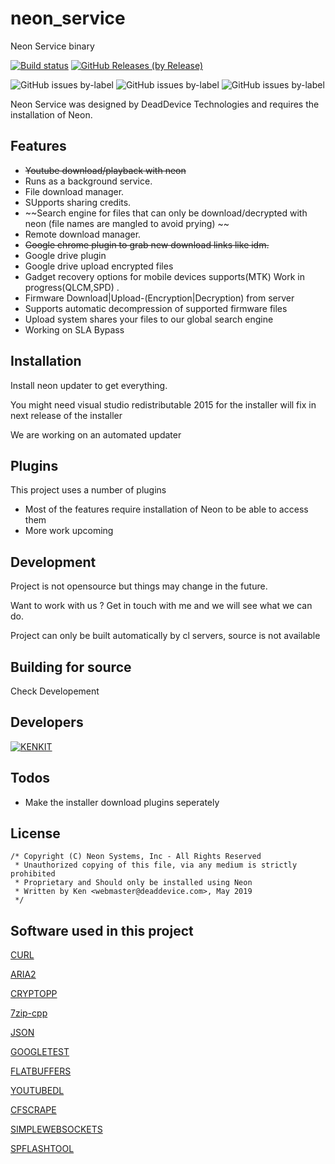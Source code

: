 # neon_service
Neon Service binary

[![Build status](https://ci.appveyor.com/api/projects/status/y2g984l5k70glw9u?svg=true)](https://ci.appveyor.com/project/kenkit/neon-service)
[![GitHub Releases (by Release)](https://img.shields.io/github/downloads/kenkit/neon_service/latest/total)](https://github.com/kenkit/neon_installer/releases/latest)

![GitHub issues by-label](https://img.shields.io/github/issues-raw/kenkit/neon_service/qt_app_crash)
![GitHub issues by-label](https://img.shields.io/github/issues-raw/kenkit/neon_service/neon_service_crash)
![GitHub issues by-label](https://img.shields.io/github/issues-raw/kenkit/neon_service/Investigating)

Neon Service was designed by DeadDevice Technologies and requires the installation of Neon.

## Features

-   ~~Youtube download/playback with neon~~
-   Runs as a background service.
-   File download manager.
-   SUpports sharing credits.
-    ~~Search engine for files that can only be download/decrypted with neon (file names are mangled to avoid prying) ~~
-   Remote download manager.
-   ~~Google chrome plugin to grab new download links like idm.~~
-   Google drive plugin
-   Google drive upload encrypted files
-   Gadget recovery options for mobile devices supports(MTK) Work in progress(QLCM,SPD) .
-   Firmware Download|Upload-(Encryption|Decryption) from server
-   Supports automatic decompression of supported firmware files
-   Upload system shares your files to our global search engine
-   Working on SLA Bypass

## Installation

Install neon updater to get everything.

You might need visual studio redistributable 2015 for the installer will fix in next release of the installer

We are working on an automated updater

## Plugins

This project uses a number of plugins

-   Most of the features require installation of Neon to be able to access them
-   More work upcoming

## Development
Project is not opensource but things may change in the future.

Want to work with us ? Get in touch with me and we will see what we can do.

Project can only be built automatically by cl servers, source is not available

## Building for source

Check Developement

## Developers

[![KENKIT](https://www.codewars.com/users/kenkit/badges/large)](https://www.codewars.com/users/kenkit)


## Todos

-   Make the installer download plugins seperately

## License
```
/* Copyright (C) Neon Systems, Inc - All Rights Reserved
 * Unauthorized copying of this file, via any medium is strictly prohibited
 * Proprietary and Should only be installed using Neon
 * Written by Ken <webmaster@deaddevice.com>, May 2019
 */
```

## Software used in this project

   [CURL]()

   [ARIA2]()

   [CRYPTOPP]()

   [7zip-cpp]()

   [JSON]()

   [GOOGLETEST]()

   [FLATBUFFERS]()

   [YOUTUBEDL]()

   [CFSCRAPE]()

   [SIMPLEWEBSOCKETS]()

   [SPFLASHTOOL]()


